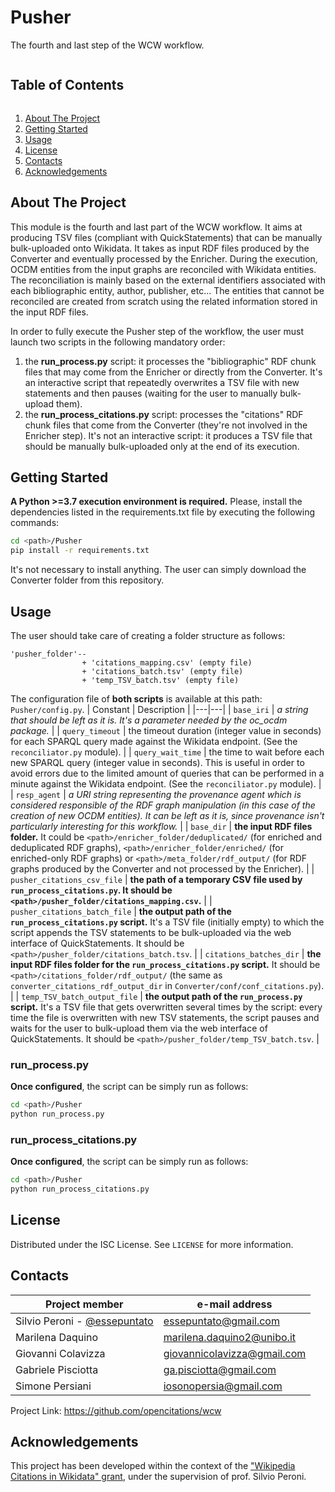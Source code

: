 # Pusher
The fourth and last step of the WCW workflow.

<!-- TABLE OF CONTENTS -->
<summary><h2 style="display: inline-block">Table of Contents</h2></summary>
<ol>
    <li><a href="#about-the-project">About The Project</a></li>
    <li><a href="#getting-started">Getting Started</a></li>
    <li><a href="#usage">Usage</a></li>
    <li><a href="#license">License</a></li>
    <li><a href="#contacts">Contacts</a></li>
    <li><a href="#acknowledgements">Acknowledgements</a></li>
</ol>

<!-- ABOUT THE PROJECT -->
## About The Project
This module is the fourth and last part of the WCW workflow. It aims at producing TSV files (compliant with QuickStatements) that can be manually bulk-uploaded onto Wikidata. It takes
as input RDF files produced by the Converter and eventually processed by the Enricher. During
the execution, OCDM entities from the input graphs are reconciled with Wikidata entities. The
reconciliation is mainly based on the external identifiers associated with each bibliographic
entity, author, publisher, etc... The entities that cannot be reconciled are created from scratch using the related information stored in the input RDF files.

In order to fully execute the Pusher step of the workflow, the user must launch two scripts in the
following mandatory order:
  1. the **run_process.py** script: it processes the "bibliographic" RDF chunk files that may come from the Enricher or directly from the Converter. It's an interactive script that repeatedly overwrites a TSV file with new statements and then pauses (waiting for the user to manually bulk-upload them).
  2. the **run_process_citations.py** script: processes the "citations" RDF chunk files that come from the Converter (they're not involved in the Enricher step). It's not an interactive script: it produces a TSV file that should be manually bulk-uploaded only at the end of its execution.

<!-- GETTING STARTED -->
## Getting Started
**A Python >=3.7 execution environment is required.** Please, install the dependencies listed
in the requirements.txt file by executing the following commands:
```bash
cd <path>/Pusher
pip install -r requirements.txt
```

It's not necessary to install anything. The user can simply download the Converter folder from this 
repository.

<!-- USAGE EXAMPLES -->
## Usage
The user should take care of creating a folder structure as follows:
```
'pusher_folder'--
                + 'citations_mapping.csv' (empty file)
                + 'citations_batch.tsv' (empty file)
                + 'temp_TSV_batch.tsv' (empty file)
```

The configuration file of **both scripts** is available at this path: `Pusher/config.py`.
| Constant | Description |
|---|---|
| `base_iri` | _a string that should be left as it is. It's a parameter needed by the oc_ocdm package._ |
| `query_timeout` | the timeout duration (integer value in seconds) for each SPARQL query made against the Wikidata endpoint. (See the `reconciliator.py` module). |
| `query_wait_time` | the time to wait before each new SPARQL query (integer value in seconds). This is useful in order to avoid errors due to the limited amount of queries that can be performed in a minute against the Wikidata endpoint. (See the `reconciliator.py` module). |
| `resp_agent` | _a URI string representing the provenance agent which is considered responsible of the RDF graph manipulation (in this case of the creation of new OCDM entities). It can be left as it is, since provenance isn't particularly interesting for this workflow._ |
| `base_dir` | **the input RDF files folder.** It could be `<path>/enricher_folder/deduplicated/` (for enriched and deduplicated RDF graphs), `<path>/enricher_folder/enriched/` (for enriched-only RDF graphs) or `<path>/meta_folder/rdf_output/` (for RDF graphs produced by the Converter and not processed by the Enricher). |
| `pusher_citations_csv_file` | **the path of a temporary CSV file used by `run_process_citations.py`. It should be `<path>/pusher_folder/citations_mapping.csv`.** |
| `pusher_citations_batch_file` | **the output path of the `run_process_citations.py` script.** It's a TSV file (initially empty) to which the script appends the TSV statements to be bulk-uploaded via the web interface of QuickStatements. It should be `<path>/pusher_folder/citations_batch.tsv`. |
| `citations_batches_dir` | **the input RDF files folder for the `run_process_citations.py` script.** It should be `<path>/citations_folder/rdf_output/` (the same as `converter_citations_rdf_output_dir` in `Converter/conf/conf_citations.py`). |
| `temp_TSV_batch_output_file` | **the output path of the `run_process.py` script.** It's a TSV file that gets overwritten several times by the script: every time the file is overwritten with new TSV statements, the script pauses and waits for the user to bulk-upload them via the web interface of QuickStatements. It should be `<path>/pusher_folder/temp_TSV_batch.tsv`. |

### run_process.py
**Once configured**, the script can be simply run as follows:
```bash
cd <path>/Pusher
python run_process.py
```

### run_process_citations.py
**Once configured**, the script can be simply run as follows:
```bash
cd <path>/Pusher
python run_process_citations.py
```

<!-- LICENSE -->
## License
Distributed under the ISC License. See `LICENSE` for more information.

<!-- CONTACT -->
## Contacts
|Project member |e-mail address |
|---|---|
| Silvio Peroni - [@essepuntato](https://twitter.com/essepuntato) | essepuntato@gmail.com |
| Marilena Daquino | marilena.daquino2@unibo.it |
| Giovanni Colavizza | giovannicolavizza@gmail.com |
| Gabriele Pisciotta | ga.pisciotta@gmail.com |
| Simone Persiani | iosonopersia@gmail.com |

Project Link: https://github.com/opencitations/wcw

## Acknowledgements
This project has been developed within the context of the ["Wikipedia Citations in Wikidata" grant](https://meta.wikimedia.org/wiki/Wikicite/grant/Wikipedia_Citations_in_Wikidata), 
under the supervision of prof. Silvio Peroni.
